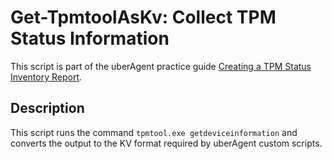 # Get-TpmtoolAsKv: Collect TPM Status Information

This script is part of the uberAgent practice guide [Creating a TPM Status Inventory Report](https://uberagent.com/docs/uberagent/latest/practice-guides/creating-a-tpm-status-inventory-report/).

## Description

This script runs the command `tpmtool.exe getdeviceinformation` and converts the output to the KV format required by uberAgent custom scripts.
